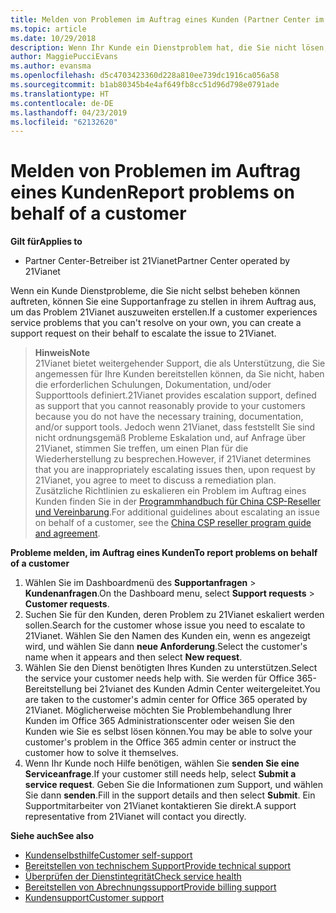 ```yaml
---
title: Melden von Problemen im Auftrag eines Kunden (Partner Center im Betrieb über 21Vianet)
ms.topic: article
ms.date: 10/29/2018
description: Wenn Ihr Kunde ein Dienstproblem hat, die Sie nicht lösen, und die, die die durch 21Vianet festgelegten Kriterien erfüllt, wird eine Supportanfrage für sie eingefügt.
author: MaggiePucciEvans
ms.author: evansma
ms.openlocfilehash: d5c4703423360d228a810ee739dc1916ca056a58
ms.sourcegitcommit: b1ab80345b4e4af649fb8cc51d96d798e0791ade
ms.translationtype: HT
ms.contentlocale: de-DE
ms.lasthandoff: 04/23/2019
ms.locfileid: "62132620"
---
```

# <a name="report-problems-on-behalf-of-a-customer"></a><span data-ttu-id="3cafb-103">Melden von Problemen im Auftrag eines Kunden</span><span class="sxs-lookup"><span data-stu-id="3cafb-103">Report problems on behalf of a customer</span></span>

<span data-ttu-id="3cafb-104">**Gilt für**</span><span class="sxs-lookup"><span data-stu-id="3cafb-104">**Applies to**</span></span>

-   <span data-ttu-id="3cafb-105">Partner Center-Betreiber ist 21Vianet</span><span class="sxs-lookup"><span data-stu-id="3cafb-105">Partner Center operated by 21Vianet</span></span>


<span data-ttu-id="3cafb-106">Wenn ein Kunde Dienstprobleme, die Sie nicht selbst beheben können auftreten, können Sie eine Supportanfrage zu stellen in ihrem Auftrag aus, um das Problem 21Vianet auszuweiten erstellen.</span><span class="sxs-lookup"><span data-stu-id="3cafb-106">If a customer experiences service problems that you can't resolve on your own, you can create a support request on their behalf to escalate the issue to 21Vianet.</span></span>

><span data-ttu-id="3cafb-107">**Hinweis**</span><span class="sxs-lookup"><span data-stu-id="3cafb-107">**Note**</span></span><br><span data-ttu-id="3cafb-108">21Vianet bietet weitergehender Support, die als Unterstützung, die Sie angemessen für Ihre Kunden bereitstellen können, da Sie nicht, haben die erforderlichen Schulungen, Dokumentation, und/oder Supporttools definiert.</span><span class="sxs-lookup"><span data-stu-id="3cafb-108">21Vianet provides escalation support, defined as support that you cannot reasonably provide to your customers because you do not have the necessary training, documentation, and/or support tools.</span></span> <span data-ttu-id="3cafb-109">Jedoch wenn 21Vianet, dass feststellt Sie sind nicht ordnungsgemäß Probleme Eskalation und, auf Anfrage über 21Vianet, stimmen Sie treffen, um einen Plan für die Wiederherstellung zu besprechen.</span><span class="sxs-lookup"><span data-stu-id="3cafb-109">However, if 21Vianet determines that you are inappropriately escalating issues then, upon request by 21Vianet, you agree to meet to discuss a remediation plan.</span></span> <span data-ttu-id="3cafb-110">Zusätzliche Richtlinien zu eskalieren ein Problem im Auftrag eines Kunden finden Sie in der [Programmhandbuch für China CSP-Reseller und Vereinbarung](csp-program-guide-and-agreements.md).</span><span class="sxs-lookup"><span data-stu-id="3cafb-110">For additional guidelines about escalating an issue on behalf of a customer, see the [China CSP reseller program guide and agreement](csp-program-guide-and-agreements.md).</span></span>


<span data-ttu-id="3cafb-111">**Probleme melden, im Auftrag eines Kunden**</span><span class="sxs-lookup"><span data-stu-id="3cafb-111">**To report problems on behalf of a customer**</span></span>

1. <span data-ttu-id="3cafb-112">Wählen Sie im Dashboardmenü des **Supportanfragen** &gt; **Kundenanfragen**.</span><span class="sxs-lookup"><span data-stu-id="3cafb-112">On the Dashboard menu, select **Support requests** &gt; **Customer requests**.</span></span>
2. <span data-ttu-id="3cafb-113">Suchen Sie für den Kunden, deren Problem zu 21Vianet eskaliert werden sollen.</span><span class="sxs-lookup"><span data-stu-id="3cafb-113">Search for the customer whose issue you need to escalate to 21Vianet.</span></span> <span data-ttu-id="3cafb-114">Wählen Sie den Namen des Kunden ein, wenn es angezeigt wird, und wählen Sie dann **neue Anforderung**.</span><span class="sxs-lookup"><span data-stu-id="3cafb-114">Select the customer's name when it appears and then select **New request**.</span></span>
3. <span data-ttu-id="3cafb-115">Wählen Sie den Dienst benötigten Ihres Kunden zu unterstützen.</span><span class="sxs-lookup"><span data-stu-id="3cafb-115">Select the service your customer needs help with.</span></span> <span data-ttu-id="3cafb-116">Sie werden für Office 365-Bereitstellung bei 21vianet des Kunden Admin Center weitergeleitet.</span><span class="sxs-lookup"><span data-stu-id="3cafb-116">You are taken to the customer's admin center for Office 365 operated by 21Vianet.</span></span> <span data-ttu-id="3cafb-117">Möglicherweise möchten Sie Problembehandlung Ihrer Kunden im Office 365 Administrationscenter oder weisen Sie den Kunden wie Sie es selbst lösen können.</span><span class="sxs-lookup"><span data-stu-id="3cafb-117">You may be able to solve your customer's problem in the Office 365 admin center or instruct the customer how to solve it themselves.</span></span>
4. <span data-ttu-id="3cafb-118">Wenn Ihr Kunde noch Hilfe benötigen, wählen Sie **senden Sie eine Serviceanfrage**.</span><span class="sxs-lookup"><span data-stu-id="3cafb-118">If your customer still needs help, select **Submit a service request**.</span></span> <span data-ttu-id="3cafb-119">Geben Sie die Informationen zum Support, und wählen Sie dann **senden**.</span><span class="sxs-lookup"><span data-stu-id="3cafb-119">Fill in the support details and then select **Submit**.</span></span> <span data-ttu-id="3cafb-120">Ein Supportmitarbeiter von 21Vianet kontaktieren Sie direkt.</span><span class="sxs-lookup"><span data-stu-id="3cafb-120">A support representative from 21Vianet will contact you directly.</span></span>

<span data-ttu-id="3cafb-121">**Siehe auch**</span><span class="sxs-lookup"><span data-stu-id="3cafb-121">**See also**</span></span>

-   [<span data-ttu-id="3cafb-122">Kundenselbsthilfe</span><span class="sxs-lookup"><span data-stu-id="3cafb-122">Customer self-support</span></span>](customer-self-support.md)
-   [<span data-ttu-id="3cafb-123">Bereitstellen von technischem Support</span><span class="sxs-lookup"><span data-stu-id="3cafb-123">Provide technical support</span></span>](provide-technical-support.md)
-   [<span data-ttu-id="3cafb-124">Überprüfen der Dienstintegrität</span><span class="sxs-lookup"><span data-stu-id="3cafb-124">Check service health</span></span>](check-service-health.md)
-   [<span data-ttu-id="3cafb-125">Bereitstellen von Abrechnungssupport</span><span class="sxs-lookup"><span data-stu-id="3cafb-125">Provide billing support</span></span>](provide-billing-support.md)
-   [<span data-ttu-id="3cafb-126">Kundensupport</span><span class="sxs-lookup"><span data-stu-id="3cafb-126">Customer support</span></span>](customer-support.md)